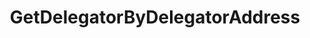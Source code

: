 ---
title: GetDelegatorByDelegatorAddress
excerpt: ''
api:
  file: consensus-chain-api.json
  operationId: get_staking-delegators-delegator-addr
deprecated: false
hidden: false
metadata:
  title: ''
  description: ''
  robots: index
next:
  description: ''
---